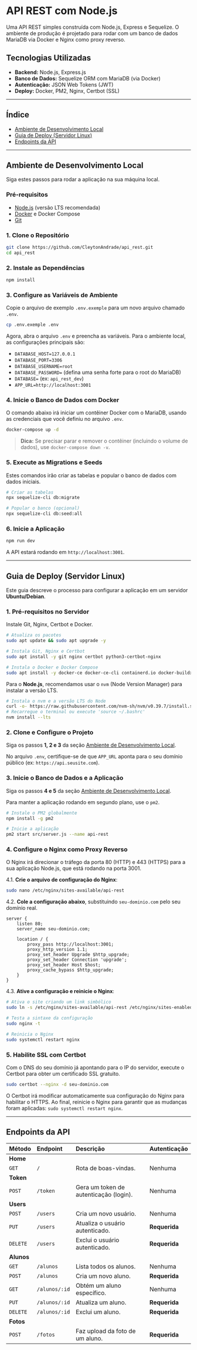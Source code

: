 # API REST com Node.js

Uma API REST simples construída com Node.js, Express e Sequelize. O ambiente de produção é projetado para rodar com um banco de dados MariaDB via Docker e Nginx como proxy reverso.

## Tecnologias Utilizadas

- **Backend:** Node.js, Express.js
- **Banco de Dados:** Sequelize ORM com MariaDB (via Docker)
- **Autenticação:** JSON Web Tokens (JWT)
- **Deploy:** Docker, PM2, Nginx, Certbot (SSL)

---

## Índice

- [Ambiente de Desenvolvimento Local](#ambiente-de-desenvolvimento-local)
- [Guia de Deploy (Servidor Linux)](#guia-de-deploy-servidor-linux)
- [Endpoints da API](#endpoints-da-api)

---

## Ambiente de Desenvolvimento Local

Siga estes passos para rodar a aplicação na sua máquina local.

### Pré-requisitos

- [Node.js](https://nodejs.org/en/) (versão LTS recomendada)
- [Docker](https://www.docker.com/get-started) e Docker Compose
- [Git](https://git-scm.com/)

### 1. Clone o Repositório

```bash
git clone https://github.com/CleytonAndrade/api_rest.git
cd api_rest
```

### 2. Instale as Dependências

```bash
npm install
```

### 3. Configure as Variáveis de Ambiente

Copie o arquivo de exemplo `.env.exemple` para um novo arquivo chamado `.env`.

```bash
cp .env.exemple .env
```

Agora, abra o arquivo `.env` e preencha as variáveis. Para o ambiente local, as configurações principais são:

- `DATABASE_HOST=127.0.0.1`
- `DATABASE_PORT=3306`
- `DATABASE_USERNAME=root`
- `DATABASE_PASSWORD=` (defina uma senha forte para o root do MariaDB)
- `DATABASE=` (ex: `api_rest_dev`)
- `APP_URL=http://localhost:3001`

### 4. Inicie o Banco de Dados com Docker

O comando abaixo irá iniciar um contêiner Docker com o MariaDB, usando as credenciais que você definiu no arquivo `.env`.

```bash
docker-compose up -d
```

> **Dica:** Se precisar parar e remover o contêiner (incluindo o volume de dados), use `docker-compose down -v`.

### 5. Execute as Migrations e Seeds

Estes comandos irão criar as tabelas e popular o banco de dados com dados iniciais.

```bash
# Criar as tabelas
npx sequelize-cli db:migrate

# Popular o banco (opcional)
npx sequelize-cli db:seed:all
```

### 6. Inicie a Aplicação

```bash
npm run dev
```

A API estará rodando em `http://localhost:3001`.

---

## Guia de Deploy (Servidor Linux)

Este guia descreve o processo para configurar a aplicação em um servidor **Ubuntu/Debian**.

### 1. Pré-requisitos no Servidor

Instale Git, Nginx, Certbot e Docker.

```bash
# Atualiza os pacotes
sudo apt update && sudo apt upgrade -y

# Instala Git, Nginx e Certbot
sudo apt install -y git nginx certbot python3-certbot-nginx

# Instala o Docker e Docker Compose
sudo apt install -y docker-ce docker-ce-cli containerd.io docker-buildx-plugin docker-compose-plugin
```

Para o **Node.js**, recomendamos usar o `nvm` (Node Version Manager) para instalar a versão LTS.

```bash
# Instala o nvm e a versão LTS do Node
curl -o- https://raw.githubusercontent.com/nvm-sh/nvm/v0.39.7/install.sh | bash
# Recarregue o terminal ou execute 'source ~/.bashrc'
nvm install --lts
```

### 2. Clone e Configure o Projeto

Siga os passos **1, 2 e 3** da seção [Ambiente de Desenvolvimento Local](#ambiente-de-desenvolvimento-local).

No arquivo `.env`, certifique-se de que `APP_URL` aponta para o seu domínio público (ex: `https://api.seusite.com`).

### 3. Inicie o Banco de Dados e a Aplicação

Siga os passos **4 e 5** da seção [Ambiente de Desenvolvimento Local](#ambiente-de-desenvolvimento-local).

Para manter a aplicação rodando em segundo plano, use o `pm2`.

```bash
# Instale o PM2 globalmente
npm install -g pm2

# Inicie a aplicação
pm2 start src/server.js --name api-rest
```

### 4. Configure o Nginx como Proxy Reverso

O Nginx irá direcionar o tráfego da porta 80 (HTTP) e 443 (HTTPS) para a sua aplicação Node.js, que está rodando na porta 3001.

4.1. **Crie o arquivo de configuração do Nginx**:

```bash
sudo nano /etc/nginx/sites-available/api-rest
```

4.2. **Cole a configuração abaixo**, substituindo `seu-dominio.com` pelo seu domínio real.

```nginx
server {
    listen 80;
    server_name seu-dominio.com;

    location / {
        proxy_pass http://localhost:3001;
        proxy_http_version 1.1;
        proxy_set_header Upgrade $http_upgrade;
        proxy_set_header Connection 'upgrade';
        proxy_set_header Host $host;
        proxy_cache_bypass $http_upgrade;
    }
}
```

4.3. **Ative a configuração e reinicie o Nginx**:

```bash
# Ativa o site criando um link simbólico
sudo ln -s /etc/nginx/sites-available/api-rest /etc/nginx/sites-enabled/

# Testa a sintaxe da configuração
sudo nginx -t

# Reinicia o Nginx
sudo systemctl restart nginx
```

### 5. Habilite SSL com Certbot

Com o DNS do seu domínio já apontando para o IP do servidor, execute o Certbot para obter um certificado SSL gratuito.

```bash
sudo certbot --nginx -d seu-dominio.com
```

O Certbot irá modificar automaticamente sua configuração do Nginx para habilitar o HTTPS. Ao final, reinicie o Nginx para garantir que as mudanças foram aplicadas: `sudo systemctl restart nginx`.

---

## Endpoints da API

| Método     | Endpoint      | Descrição                              | Autenticação  |
| :--------- | :------------ | :------------------------------------- | :------------ |
| **Home**   |
| `GET`      | `/`           | Rota de boas-vindas.                   | Nenhuma       |
| **Token**  |
| `POST`     | `/token`      | Gera um token de autenticação (login). | Nenhuma       |
| **Users**  |
| `POST`     | `/users`      | Cria um novo usuário.                  | Nenhuma       |
| `PUT`      | `/users`      | Atualiza o usuário autenticado.        | **Requerida** |
| `DELETE`   | `/users`      | Exclui o usuário autenticado.          | **Requerida** |
| **Alunos** |
| `GET`      | `/alunos`     | Lista todos os alunos.                 | Nenhuma       |
| `POST`     | `/alunos`     | Cria um novo aluno.                    | **Requerida** |
| `GET`      | `/alunos/:id` | Obtém um aluno específico.             | Nenhuma       |
| `PUT`      | `/alunos/:id` | Atualiza um aluno.                     | **Requerida** |
| `DELETE`   | `/alunos/:id` | Exclui um aluno.                       | **Requerida** |
| **Fotos**  |
| `POST`     | `/fotos`      | Faz upload da foto de um aluno.        | **Requerida** |
